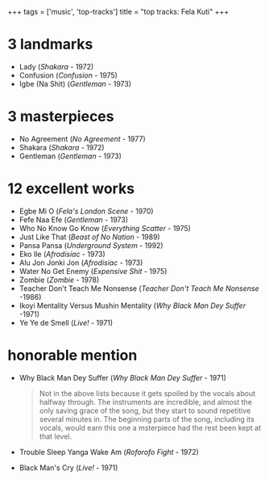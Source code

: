 +++
tags = ['music', 'top-tracks']
title = "top tracks: Fela Kuti"
+++

3 landmarks
===========

-   Lady (*Shakara* - 1972)
-   Confusion (*Confusion* - 1975)
-   Igbe (Na Shit) (*Gentleman* - 1973)

3 masterpieces
==============

-   No Agreement (*No Agreement* - 1977)
-   Shakara (*Shakara* - 1972)
-   Gentleman (*Gentleman* - 1973)

12 excellent works
==================

-   Egbe Mi O (*Fela\'s London Scene* - 1970)
-   Fefe Naa Efe (*Gentleman* - 1973)
-   Who No Know Go Know (*Everything Scatter* - 1975)
-   Just Like That (*Beast of No Nation* - 1989)
-   Pansa Pansa (*Underground System* - 1992)
-   Eko Ile (*Afrodisiac* - 1973)
-   Alu Jon Jonki Jon (*Afrodisiac* - 1973)
-   Water No Get Enemy (*Expensive Shit* - 1975)
-   Zombie (*Zombie* - 1978)
-   Teacher Don\'t Teach Me Nonsense (*Teacher Don\'t Teach Me Nonsense*
    -1986)
-   Ikoyi Mentality Versus Mushin Mentality (*Why Black Man Dey Suffer*
    -1971)
-   Ye Ye de Smell (*Live!* - 1971)

honorable mention
=================

-   Why Black Man Dey Suffer (*Why Black Man Dey Suffer* - 1971)

    > Not in the above lists because it gets spoiled by the vocals about
    > halfway through. The instruments are incredible, and almost the
    > only saving grace of the song, but they start to sound repetitive
    > several minutes in. The beginning parts of the song, including its
    > vocals, would earn this one a msterpiece had the rest been kept at
    > that level.

-   Trouble Sleep Yanga Wake Am (*Roforofo Fight* - 1972)
-   Black Man\'s Cry (*Live!* - 1971)
